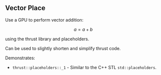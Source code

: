 ## Vector Place

Use a GPU to perform vector addition:
```math
a = a + b
```
using the thrust library and placeholders.

Can be used to slightly shorten and simplify thrust code.

Demonstrates:
* `thrust::placeholders::_1` - Similar to the C++ STL `std::placeholders`.
